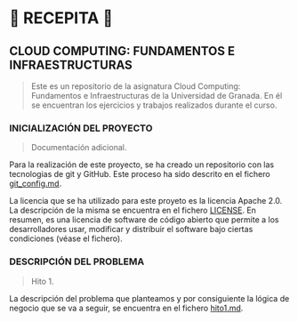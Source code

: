 # 🥑 **RECEPITA** 🥑

## **CLOUD COMPUTING: FUNDAMENTOS E INFRAESTRUCTURAS**

> Este es un repositorio de la asignatura Cloud Computing: Fundamentos e Infraestructuras de la Universidad de Granada. En él se encuentran los ejercicios y trabajos realizados durante el curso.

### **INICIALIZACIÓN DEL PROYECTO**

> Documentación adicional.

Para la realización de este proyecto, se ha creado un repositorio con las tecnologias de git y GitHub. Este proceso ha sido descrito en el fichero [git_config.md](doc/hito1/git_config.md).

La licencia que se ha utilizado para este proyeto es la licencia Apache 2.0. La descripción de la misma se encuentra en el fichero [LICENSE](LICENSE). En resumen, es una licencia de software de código abierto que permite a los desarrolladores usar, modificar y distribuir el software bajo ciertas condiciones (véase el fichero).

### **DESCRIPCIÓN DEL PROBLEMA**

> Hito 1.

La descripción del problema que planteamos y por consiguiente la lógica de negocio que se va a seguir, se encuentra en el fichero [hito1.md](doc/hito1/hito1.md).
